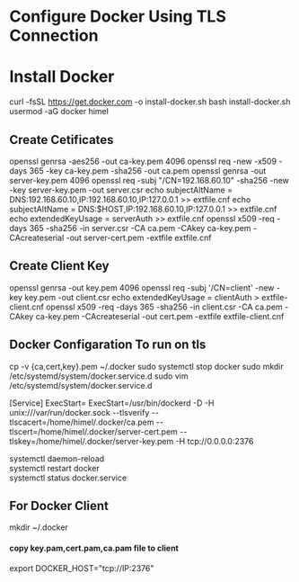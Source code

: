 # Configure Docker Using TLS Connection
# Install Docker
curl -fsSL https://get.docker.com -o install-docker.sh
bash install-docker.sh
usermod -aG docker himel
## Create Cetificates
openssl genrsa -aes256 -out ca-key.pem 4096
openssl req -new -x509 -days 365 -key ca-key.pem -sha256 -out ca.pem
openssl genrsa -out server-key.pem 4096
openssl req -subj "/CN=192.168.60.10" -sha256 -new -key server-key.pem -out server.csr
echo subjectAltName = DNS:192.168.60.10,IP:192.168.60.10,IP:127.0.0.1 >> extfile.cnf
echo subjectAltName = DNS:$HOST,IP:192.168.60.10,IP:127.0.0.1 >> extfile.cnf
echo extendedKeyUsage = serverAuth >> extfile.cnf
openssl x509 -req -days 365 -sha256 -in server.csr -CA ca.pem -CAkey ca-key.pem -CAcreateserial -out server-cert.pem -extfile extfile.cnf
## Create Client Key

openssl genrsa -out key.pem 4096
openssl req -subj '/CN=client' -new -key key.pem -out client.csr
echo extendedKeyUsage = clientAuth > extfile-client.cnf
openssl x509 -req -days 365 -sha256 -in client.csr -CA ca.pem -CAkey ca-key.pem -CAcreateserial -out cert.pem -extfile extfile-client.cnf

## Docker Configaration To run on tls
cp -v {ca,cert,key}.pem ~/.docker
sudo systemctl stop docker
sudo mkdir /etc/systemd/system/docker.service.d
sudo vim /etc/systemd/system/docker.service.d

[Service]
ExecStart=
ExecStart=/usr/bin/dockerd -D -H unix:///var/run/docker.sock --tlsverify --tlscacert=/home/himel/.docker/ca.pem --tlscert=/home/himel/.docker/server-cert.pem --tlskey=/home/himel/.docker/server-key.pem -H tcp://0.0.0.0:2376

systemctl daemon-reload <br />
systemctl restart docker <br />
systemctl status docker.service <br />
## For Docker Client
mkdir ~/.docker

#### copy key.pam,cert.pam,ca.pam file to client

export DOCKER_HOST="tcp://IP:2376"


